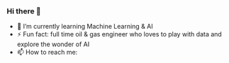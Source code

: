 ### Hi there 👋

- 🌱 I’m currently learning Machine Learning & AI
- ⚡ Fun fact: full time oil & gas engineer who loves to play with data and explore the wonder of AI
- 📫 How to reach me: 

<!--
**louisteo9/louisteo9** is a ✨ _special_ ✨ repository because its `README.md` (this file) appears on your GitHub profile.

Here are some ideas to get you started:

- 🔭 I’m currently working on ...
- 🌱 I’m currently learning ...
- 👯 I’m looking to collaborate on ...
- 🤔 I’m looking for help with ...
- 💬 Ask me about ...
- 📫 How to reach me: ...
- 😄 Pronouns: ...
- ⚡ Fun fact: ...
-->
